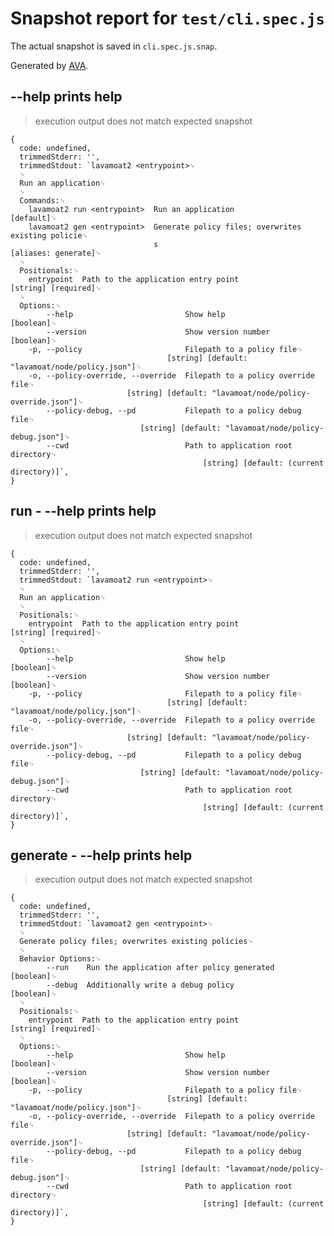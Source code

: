 # Snapshot report for `test/cli.spec.js`

The actual snapshot is saved in `cli.spec.js.snap`.

Generated by [AVA](https://avajs.dev).

## --help prints help

> execution output does not match expected snapshot

    {
      code: undefined,
      trimmedStderr: '',
      trimmedStdout: `lavamoat2 <entrypoint>␊
      ␊
      Run an application␊
      ␊
      Commands:␊
        lavamoat2 run <entrypoint>  Run an application                       [default]␊
        lavamoat2 gen <entrypoint>  Generate policy files; overwrites existing policie␊
                                    s                              [aliases: generate]␊
      ␊
      Positionals:␊
        entrypoint  Path to the application entry point            [string] [required]␊
      ␊
      Options:␊
            --help                         Show help                         [boolean]␊
            --version                      Show version number               [boolean]␊
        -p, --policy                       Filepath to a policy file␊
                                       [string] [default: "lavamoat/node/policy.json"]␊
        -o, --policy-override, --override  Filepath to a policy override file␊
                              [string] [default: "lavamoat/node/policy-override.json"]␊
            --policy-debug, --pd           Filepath to a policy debug file␊
                                 [string] [default: "lavamoat/node/policy-debug.json"]␊
            --cwd                          Path to application root directory␊
                                               [string] [default: (current directory)]`,
    }

## run - --help prints help

> execution output does not match expected snapshot

    {
      code: undefined,
      trimmedStderr: '',
      trimmedStdout: `lavamoat2 run <entrypoint>␊
      ␊
      Run an application␊
      ␊
      Positionals:␊
        entrypoint  Path to the application entry point            [string] [required]␊
      ␊
      Options:␊
            --help                         Show help                         [boolean]␊
            --version                      Show version number               [boolean]␊
        -p, --policy                       Filepath to a policy file␊
                                       [string] [default: "lavamoat/node/policy.json"]␊
        -o, --policy-override, --override  Filepath to a policy override file␊
                              [string] [default: "lavamoat/node/policy-override.json"]␊
            --policy-debug, --pd           Filepath to a policy debug file␊
                                 [string] [default: "lavamoat/node/policy-debug.json"]␊
            --cwd                          Path to application root directory␊
                                               [string] [default: (current directory)]`,
    }

## generate - --help prints help

> execution output does not match expected snapshot

    {
      code: undefined,
      trimmedStderr: '',
      trimmedStdout: `lavamoat2 gen <entrypoint>␊
      ␊
      Generate policy files; overwrites existing policies␊
      ␊
      Behavior Options:␊
            --run    Run the application after policy generated              [boolean]␊
            --debug  Additionally write a debug policy                       [boolean]␊
      ␊
      Positionals:␊
        entrypoint  Path to the application entry point            [string] [required]␊
      ␊
      Options:␊
            --help                         Show help                         [boolean]␊
            --version                      Show version number               [boolean]␊
        -p, --policy                       Filepath to a policy file␊
                                       [string] [default: "lavamoat/node/policy.json"]␊
        -o, --policy-override, --override  Filepath to a policy override file␊
                              [string] [default: "lavamoat/node/policy-override.json"]␊
            --policy-debug, --pd           Filepath to a policy debug file␊
                                 [string] [default: "lavamoat/node/policy-debug.json"]␊
            --cwd                          Path to application root directory␊
                                               [string] [default: (current directory)]`,
    }
